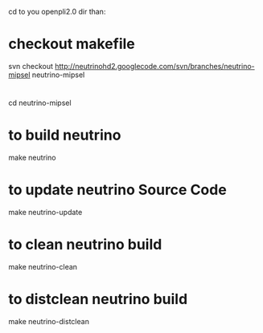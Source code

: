 cd to you openpli2.0 dir than:

# checkout makefile #
svn checkout http://neutrinohd2.googlecode.com/svn/branches/neutrino-mipsel neutrino-mipsel

#  #
cd neutrino-mipsel

#  #

# to build neutrino #
make neutrino

# to update neutrino Source Code #
make neutrino-update

# to clean neutrino build #
make neutrino-clean

# to distclean neutrino build #
make neutrino-distclean